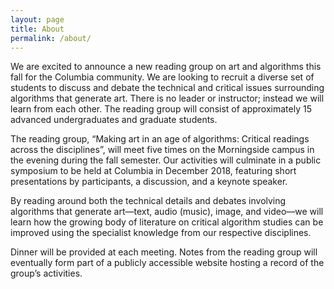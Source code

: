 ```yaml
---
layout: page
title: About
permalink: /about/
---
```


We are excited to announce a new reading group on art and algorithms this fall for the Columbia community. We are looking to recruit a diverse set of students to discuss and debate the technical and critical issues surrounding algorithms that generate art. There is no leader or instructor; instead we will learn from each other. The reading group will consist of approximately 15 advanced undergraduates and graduate students.

The reading group, “Making art in an age of algorithms: Critical readings across the disciplines”, will meet five times on the Morningside campus in the evening during the fall semester. Our activities will culminate in a public symposium to be held at Columbia in December 2018, featuring short presentations by participants, a discussion, and a keynote speaker. 

By reading around both the technical details and debates involving algorithms that generate art—text, audio (music), image, and video—we will learn how the growing body of literature on critical algorithm studies can be improved using the specialist knowledge from our respective disciplines.

Dinner will be provided at each meeting. Notes from the reading group will eventually form part of a publicly accessible website hosting a record of the group’s activities.
